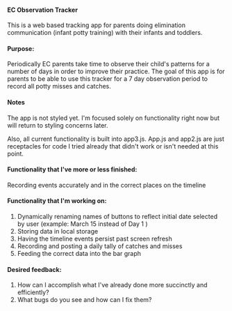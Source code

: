 #### EC Observation Tracker
This is a web based tracking app for parents doing elimination communication (infant potty training) with their infants and toddlers.

#### Purpose:
Periodically EC parents take time to observe their child's patterns for a number of days in order to improve their practice. The goal of this app is for parents to be able to use this tracker for a 7 day observation period to record all potty misses and catches.

#### Notes 
The app is not styled yet.  I'm focused solely on functionality right now but will return to styling concerns later.

Also, all current functionality is built into app3.js. App.js and app2.js are just receptacles for code I tried already that didn't work or isn't needed at this point.

#### Functionality that I've more or less finished: 
Recording events accurately and in the correct places on the timeline

#### Functionality that I'm working on:
1. Dynamically renaming names of buttons to reflect initial date selected by user (example: March 15 instead of Day 1 )
2. Storing data in local storage
3. Having the timeline events persist past screen refresh
4. Recording and posting a daily tally of catches and misses
5. Feeding the correct data into the bar graph

#### Desired feedback:
1. How can I accomplish what I've already done more succinctly and efficiently?
2. What bugs do you see and how can I fix them?


